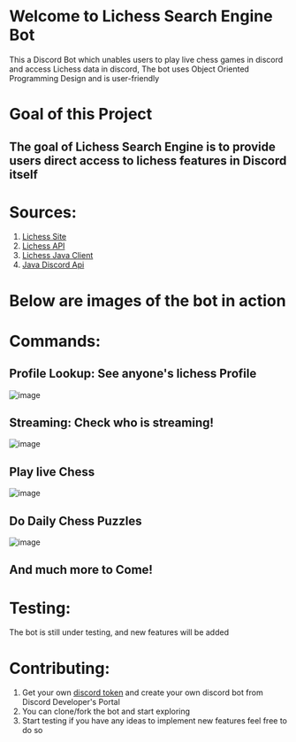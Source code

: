 # Welcome to Lichess Search Engine Bot

 This a Discord Bot which unables users to play live chess games in discord and access Lichess data in discord, The bot uses Object Oriented Programming Design and is user-friendly



# Goal of this Project

## The goal of Lichess Search Engine is to provide users direct access to lichess features in Discord itself 


# Sources:

 1. [Lichess Site](https://lichess.org/) 
 2. [Lichess API](https://lichess.org/api) 
 3. [Lichess Java Client](https://github.com/tors42/chariot) 
 4. [Java Discord Api](https://github.com/DV8FromTheWorld/JDA)

# Below are images of the bot in action


# Commands:

## Profile Lookup: See anyone's lichess Profile

![image](https://www.linkpicture.com/q/Screen-Shot-2022-05-16-at-2.26.44-PM.png)


## Streaming: Check who is streaming!

![image](https://www.linkpicture.com/q/Screen-Shot-2022-05-12-at-4.54.05-PM.png)

## Play live Chess

![image](https://www.linkpicture.com/q/Screen-Shot-2022-05-12-at-4.54.13-PM.png)

## Do Daily Chess Puzzles

![image](https://www.linkpicture.com/q/Screen-Shot-2022-05-12-at-5.04.07-PM.png)

## And much more to Come!


# Testing:
The bot is still under testing, and new features will be added


# Contributing:

 
 1. Get your own [discord token](https://www.writebots.com/discord-bot-token/) and create your own discord bot from Discord Developer's Portal 
 2. You can clone/fork the bot and start exploring 
 3. Start testing if you have any ideas to implement new features feel free to do so

 
